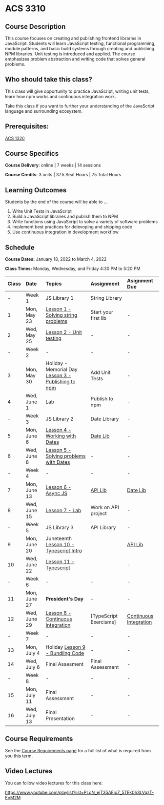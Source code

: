 # ACS 3310

<!-- | Course Section | Instructor | Slack Channel | Course Website | Instructor 1-on-1 |
| :---: | :---: | :---: | :---: | :---: |
| A | **@mitchell** | `#few-2-1-js-libs` | [make.sc/few2.1](https://make.sc/few2.1) | [Virtual Office](https://make.sc/mitchell-zoom) | -->

## Course Description

This course focuses on creating and publishing frontend libraries in JavaScript. Students will learn JavaScript testing, functional programming, module patterns, and basic build systems through creating and publishing NPM libraries. Unit testing is introduced and applied. The course emphasizes problem abstraction and writing code that solves general problems.

## Who should take this class?

This class will give opportunity to practice JavaScript, writing unit tests, learn how npm works and continuous integration work.

Take this class if you want to further your understanding of the JavaScript language and surrounding ecosystem.

## Prerequisites:  

[ACS 1320](https://github.com/Tech-at-DU/ACS-1320-JavaScript-Foundations)

## Course Specifics

**Course Delivery**: online | 7 weeks | 14 sessions

**Course Credits**: 3 units | 37.5 Seat Hours | 75 Total Hours

## Learning Outcomes

Students by the end of the course will be able to ...

1. Write Unit Tests in JavaScript
1. Build a JavaScript libraries and publish them to NPM
1. Write functions using JavaScript to solve a variety of software problems
1. Implement best practices for delevoping and shipping code
1. Use continuous integration in development workflow

## Schedule

**Course Dates:** January 18, 2022 to March 4, 2022

**Class Times:** Monday, Wednesday, and Friday 4:30 PM to 5:20 PM

| Class | Date | Topics | Assignment | Asignment Due |
|:------|:-----|:-------|:-----------|:--------------|
|  -    | Week 1 | JS Library 1 | String Library |  |
|  1    | Mon, May 23 | [Lesson 1 - Solving string problems] | Start your first lib | - |
|  2    | Wed, May 25 | [Lesson 2 - Unit testing] | - | - |
|  -    | Week 2 | - | - | - |
|  3    | Mon, May 30 | Holiday - Memorial Day [Lesson 3 - Publishing to npm] | Add Unit Tests | - |
|  4    | Wed, June 1 | Lab | Publish to npm | - |
|  -    | Week 3 | JS Library 2 | Date Library | - |
|  5    | Mon, June 6 | [Lesson 4 - Working with Dates] | [Date Lib] | - |
|  6    | Wed, June 8 | [Lesson 5 - Solving problems with Dates] | - | - |
|  -    | Week 4 | - | - | - |
|  7    | Mon, June 13 | [Lesson 6 - Async JS] | [API Lib] | [Date Lib] |
|  8    | Wed, June 15 | [Lesson 7 - Lab] | Work on API project | - |
|  -    | Week 5 | JS Library 3 | API Library | - |
|  9    | Mon, June 20 | Juneteenth [Lesson 10 - Typescript Intro] |  | [API Lib] |
| 10    | Wed, June 22 | [Lesson 11 - Typescript] |  | - |
|  -    | Week 6 | - | - | - |
| 11    | Mon, June 27 | **President's Day** | - | - |
| 12    | Wed, June 29 | [Lesson 8 - Continuous Integration] | [TypeScript Exercisms] | [Continuous Integration] |
|  -    | Week 7 | - | - | - |
| 13    | Mon, July 4 | Holiday  [Lesson 9 - Bundling Code] | - | - |
| 14    | Wed, July 6 | Final Assesment | Final Assessment | - |
|  -    | Week 8 | - | - | - |
| 15    | Mon, July 11 | Final Assessment | - | - |
| 16    | Wed, July 13 | Final Presentation | - | - |

<!--  -->
[Lesson 1 - Solving string problems]: ./lessons/lesson-01.md
[Lesson 2 - Unit testing]: ./lessons/lesson-02-unit-testing.md
[Lesson 3 - Publishing to npm]: ./lessons/lesson-03-publishing.md
[Lesson 4 - Working with Dates]: ./lessons/lesson-04-dates.md
[Lesson 5 - Solving problems with Dates]: ./lessons/lesson-05.md
[Lesson 6 - Async JS]: ./lessons/lesson-06.md
[Lesson 7 - Lab]: ./lessons/lesson-07.md
[Lesson 8 - Continuous Integration]: ./lessons/lesson-08-continuous-integration.md
[Lesson 9 - Bundling Code]: ./lessons/lesson-09-bundling.md
[Lesson 10 - Typescript Intro]: ./lessons/lesson-10-typescript.md
[Lesson 11 - Typescript]: ./lessons/lesson-11.md
[Lesson 12]: ./lessons/lesson-12.md
[Lesson 13]: ./lessons/lesson-13.md

[GradeScope]: https://www.gradescope.com/courses/219049

[String Lib]: ./assignments/assignment-01.md
[Publish to npm]: ./assignments/assignment-02.md
[Add Unit Tests]: ./assignments/assignment-03.md
[Date Lib]: ./assignments/assignment-07.md
[API Lib]: https://github.com/Make-School-Labs/weather-api
[Continuous Integration]: ./assignments/assignment-04.md
[Bundling code for distribution]: ./assignments/assignment-06.md
[Final Project]: assignments/assignment-09.md

## Course Requirements 

See the [Course Requirements page](course-requirements.md) for a full list of what is required from you this term. 

## Video Lectures

You can follow video lectures for this class here: 

https://www.youtube.com/playlist?list=PLoN_ejT35AEioZ_5TEk0h3LVqzT-EoM2M

